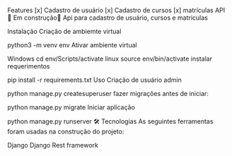 Features
[x] Cadastro de usuário
[x] Cadastro de cursos
[x] matrículas
API 🚧 Em construção🚧
Api para cadastro de usuário, cursos e matriculas

Instalação
Criação de ambiemte virtual

python3 -m venv env
Ativar ambiente virtual

Windows
cd env/Scripts/activate
linux
source env/bin/activate
instalar requerimentos

pip install -r requirements.txt
Uso
Criação de usuário admin

python manage.py createsuperuser
fazer migrações antes de iniciar:

python manage.py migrate
Iniciar aplicação

python manage.py runserver
🛠 Tecnologias
As seguintes ferramentas foram usadas na construção do projeto:

Django
Django Rest framework
